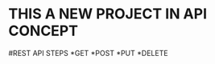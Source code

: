 # THIS A NEW PROJECT IN API CONCEPT
  #REST API STEPS
       *GET
       *POST
       *PUT
       *DELETE